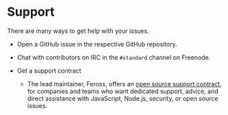 # Support

There are many ways to get help with your issues.

- Open a GitHub issue in the respective GitHub repository.

- Chat with contributors on IRC in the `#standard` channel on Freenode.

- Get a support contract

  - The lead maintainer, Feross, offers an [open source support contract](https://feross.org/support/), for companies and teams who want dedicated support, advice, and direct assistance with JavaScript, Node.js, security, or open source issues.
